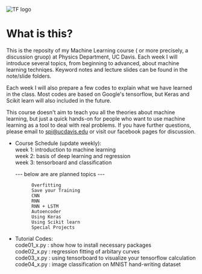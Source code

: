 ![TF logo](https://github.com/pipidog/MLclass/raw/master/notes/TF_logo_no_shadow_1.png)
# What is this?
This is the reposity of my Machine Learning course ( or more precisely, 
a discussion gruop) at Physics Department, UC Davis. Each 
week I will introduce several topics, from beginning to advanced, about 
machine learning techniqes. Keyword notes and lecture slides can be found 
in the note/slide folders.      

Each week I will also prepare a few codes to explain what we have learned 
in the class. Most codes are based on Google's tensorflow, but Keras 
and Scikit learn will also included in the future.      

This course doesn't aim to teach you all the theories about machine learning, 
but just a quick hands-on for people who want to use machine learning as a 
tool to deal with real problems. If you have further questions, please email
to spi@ucdavis.edu or visit our facebook pages for discussion.

* Course Schedule (update weekly):          
    week 1: introduction to machine learning          
    week 2: basis of deep learning and regression     
    week 3: tensorboard and classification    
    
    --- below are are planned topics ---        
            
            Overfitting    
            Save your Training  
            CNN 
            RNN     
            RNN + LSTM  
            Autoencoder 
            Using Keras     
            Using Scikit learn      
            Special Projects        
                
* Tutorial Codes:   
    code01_x.py : show how to install necessary packages    
    code02_x.py : regression fitting of arbitary curves     
    code03_x.py : using tensorboard to visualize your tensorflow calculation 
    code04_x.py : image classification on MNIST hand-writing dataset

